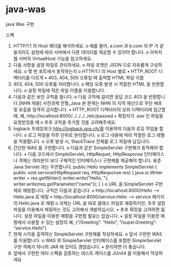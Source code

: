 # java-was
java Was 구현

스펙
1. HTTP/1.1 의 Host 헤더를 해석하세요.
   o 예를 들어, a.com 과 b.com 의 IP 가 같을지라도 설정에 따라 서버에서 다른 데이터를
   제공할 수 있어야 합니다.
   o 아파치 웹 서버의 VirtualHost 기능을 참고하세요.
2. 다음 사항을 설정 파일로 관리하세요.
   o 파일 포맷은 JSON 으로 자유롭게 구성하세요.
   o 몇 번 포트에서 동작하는지
   o HTTP/1.1 의 Host 별로
   ▪ HTTP_ROOT 디렉터리를 다르게
   ▪ 403, 404, 500 오류일 때 출력할 HTML 파일 이름
3. 403, 404, 500 오류를 처리합니다.
   o 해당 오류 발생 시 적절한 HTML 을 반환합니다.
   o 설정 파일에 적은 파일 이름을 이용합니다.
4. 다음과 같은 보안 규칙을 둡니다.
   o 다음 규칙에 걸리면 응답 코드 403 을 반환합니다.[NHN 채용] 사전과제 전형_Java
   본 문제는 NHN 의 지적 재산으로 무단 배포 및 유출을 엄격히 금지합니다.
   ▪ HTTP_ROOT 디렉터리의 상위 디렉터리에 접근할 때,
   예, http://localhost:8000/../../../../etc/passwd
   ▪ 확장자가 .exe 인 파일을 요청받았을 때
   o 추후 규칙을 추가할 것을 고려해주세요.
5. logback 프레임워크 http://logback.qos.ch/를 이용하여 다음의 로깅 작업을 합니다.
   o 로그 파일을 하루 단위로 분리합니다.
   o 로그 내용에 따라 적절한 로그 레벨을 적용합니다.
   o 오류 발생 시, StackTrace 전체를 로그 파일에 남깁니다.
6. 간단한 WAS 를 구현합니다.
   o 다음과 같은 SimpleServlet 구현체가 동작해야 합니다.
   ▪ 다음 코드에서 SimpleServlet, HttpRequet, HttpResponse 인터페이스나
   객체는 여러분이 보다 구체적인 인터페이스나 구현체를 제공해야 합니다. 표준
   Java Servlet 과는 무관합니다.
   public Hello implements SimpleServlet {
   public void service(HttpRequest req, HttpResponse res) {
   java.io.Writer writer = res.getWriter()
   writer.write("Hello, ");
   writer.write(req.getParameter("name"));
   }
   }
   o URL 을 SimpleServlet 구현체로 매핑합니다. 규칙은 다음과 같습니다.
   ▪ http://localhost:8000/Hello --> Hello.java 로 매핑
   ▪ http://localhost:8000/service.Hello --> service 패키지의 Hello.java 로 매핑
   o 과제는 URL 을 바로 클래스 파일로 매핑하지만, 추후 설정 파일을 이용해서 매핑하는 것도
   고려해서 개발하십시오.
   ▪ 추후 확장을 고려하면 됩니다. 설정 파일을 이용한 매핑을 구현할 필요는
   없습니다.
   ▪ 설정 파일을 이용한 매핑에서 사용할 수 있는 설정의 예, {“/Greeting”: “Hello”,
   “/super.Greeting”: “service.Hello”}
7. 현재 시각을 출력하는 SimpleServlet 구현체를 작성하세요.
   o 앞서 구현한 WAS 를 이용합니다.
   o WAS 와 SimpleServlet 인터페이스를 포함한 SimpleServlet 구현 객체가 하나의 JAR 에
   있어도 괜찮습니다.
   ▪ 분리하면 더 좋습니다.
8. 앞에서 구현한 여러 스펙을 검증하는 테스트 케이스를 JUnit4 를 이용해서 작성하세요